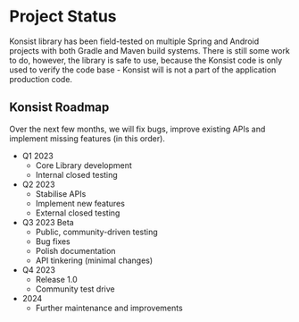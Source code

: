 # Project Status

Konsist library has been field-tested on multiple Spring and Android projects with both Gradle and Maven build systems. There is still some work to do, however, the library is safe to use, because the Konsist code is only used to verify the code base - Konsist will is not a part of the application production code.

## Konsist Roadmap

Over the next few months, we will fix bugs, improve existing APIs and implement missing features (in this order).

* Q1 2023
  * Core Library development
  * Internal closed testing&#x20;
* Q2 2023
  * Stabilise APIs
  * Implement new features
  * External closed testing&#x20;
* Q3 2023 Beta
  * Public, community-driven testing
  * Bug fixes
  * Polish documentation
  * API tinkering (minimal changes)
* Q4 2023
  * Release 1.0
  * Community test drive
* 2024
  * Further maintenance and improvements
